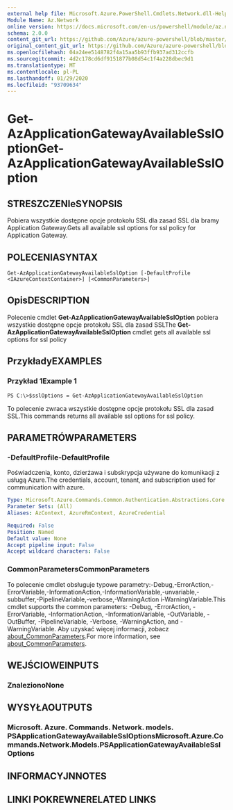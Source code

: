 ```yaml
---
external help file: Microsoft.Azure.PowerShell.Cmdlets.Network.dll-Help.xml
Module Name: Az.Network
online version: https://docs.microsoft.com/en-us/powershell/module/az.network/get-azapplicationgatewayavailablessloption
schema: 2.0.0
content_git_url: https://github.com/Azure/azure-powershell/blob/master/src/Network/Network/help/Get-AzApplicationGatewayAvailableSslOption.md
original_content_git_url: https://github.com/Azure/azure-powershell/blob/master/src/Network/Network/help/Get-AzApplicationGatewayAvailableSslOption.md
ms.openlocfilehash: 04a24ee5148782f4a15aa5b93ffb937ad312ccfb
ms.sourcegitcommit: 4d2c178cd6df9151877b08d54c1f4a228dbec9d1
ms.translationtype: MT
ms.contentlocale: pl-PL
ms.lasthandoff: 01/29/2020
ms.locfileid: "93709634"
---
```

# <span data-ttu-id="ee5e5-101">Get-AzApplicationGatewayAvailableSslOption</span><span class="sxs-lookup"><span data-stu-id="ee5e5-101">Get-AzApplicationGatewayAvailableSslOption</span></span>

## <span data-ttu-id="ee5e5-102">STRESZCZENIe</span><span class="sxs-lookup"><span data-stu-id="ee5e5-102">SYNOPSIS</span></span>
<span data-ttu-id="ee5e5-103">Pobiera wszystkie dostępne opcje protokołu SSL dla zasad SSL dla bramy Application Gateway.</span><span class="sxs-lookup"><span data-stu-id="ee5e5-103">Gets all available ssl options for ssl policy for Application Gateway.</span></span>

## <span data-ttu-id="ee5e5-104">POLECENIA</span><span class="sxs-lookup"><span data-stu-id="ee5e5-104">SYNTAX</span></span>

```
Get-AzApplicationGatewayAvailableSslOption [-DefaultProfile <IAzureContextContainer>] [<CommonParameters>]
```

## <span data-ttu-id="ee5e5-105">Opis</span><span class="sxs-lookup"><span data-stu-id="ee5e5-105">DESCRIPTION</span></span>
<span data-ttu-id="ee5e5-106">Polecenie cmdlet **Get-AzApplicationGatewayAvailableSslOption** pobiera wszystkie dostępne opcje protokołu SSL dla zasad SSL</span><span class="sxs-lookup"><span data-stu-id="ee5e5-106">The **Get-AzApplicationGatewayAvailableSslOption** cmdlet gets all available ssl options for ssl policy</span></span>

## <span data-ttu-id="ee5e5-107">Przykłady</span><span class="sxs-lookup"><span data-stu-id="ee5e5-107">EXAMPLES</span></span>

### <span data-ttu-id="ee5e5-108">Przykład 1</span><span class="sxs-lookup"><span data-stu-id="ee5e5-108">Example 1</span></span>
```
PS C:\>$sslOptions = Get-AzApplicationGatewayAvailableSslOption
```

<span data-ttu-id="ee5e5-109">To polecenie zwraca wszystkie dostępne opcje protokołu SSL dla zasad SSL.</span><span class="sxs-lookup"><span data-stu-id="ee5e5-109">This commands returns all available ssl options for ssl policy.</span></span>

## <span data-ttu-id="ee5e5-110">PARAMETRÓW</span><span class="sxs-lookup"><span data-stu-id="ee5e5-110">PARAMETERS</span></span>

### <span data-ttu-id="ee5e5-111">-DefaultProfile</span><span class="sxs-lookup"><span data-stu-id="ee5e5-111">-DefaultProfile</span></span>
<span data-ttu-id="ee5e5-112">Poświadczenia, konto, dzierżawa i subskrypcja używane do komunikacji z usługą Azure.</span><span class="sxs-lookup"><span data-stu-id="ee5e5-112">The credentials, account, tenant, and subscription used for communication with azure.</span></span>

```yaml
Type: Microsoft.Azure.Commands.Common.Authentication.Abstractions.Core.IAzureContextContainer
Parameter Sets: (All)
Aliases: AzContext, AzureRmContext, AzureCredential

Required: False
Position: Named
Default value: None
Accept pipeline input: False
Accept wildcard characters: False
```

### <span data-ttu-id="ee5e5-113">CommonParameters</span><span class="sxs-lookup"><span data-stu-id="ee5e5-113">CommonParameters</span></span>
<span data-ttu-id="ee5e5-114">To polecenie cmdlet obsługuje typowe parametry:-Debug,-ErrorAction,-ErrorVariable,-InformationAction,-InformationVariable,-unvariable,-subbuffer,-PipelineVariable,-verbose,-WarningAction i-WarningVariable.</span><span class="sxs-lookup"><span data-stu-id="ee5e5-114">This cmdlet supports the common parameters: -Debug, -ErrorAction, -ErrorVariable, -InformationAction, -InformationVariable, -OutVariable, -OutBuffer, -PipelineVariable, -Verbose, -WarningAction, and -WarningVariable.</span></span> <span data-ttu-id="ee5e5-115">Aby uzyskać więcej informacji, zobacz [about_CommonParameters](https://go.microsoft.com/fwlink/?LinkID=113216).</span><span class="sxs-lookup"><span data-stu-id="ee5e5-115">For more information, see [about_CommonParameters](https://go.microsoft.com/fwlink/?LinkID=113216).</span></span>

## <span data-ttu-id="ee5e5-116">WEJŚCIOWE</span><span class="sxs-lookup"><span data-stu-id="ee5e5-116">INPUTS</span></span>

### <span data-ttu-id="ee5e5-117">Znaleziono</span><span class="sxs-lookup"><span data-stu-id="ee5e5-117">None</span></span>

## <span data-ttu-id="ee5e5-118">WYSYŁA</span><span class="sxs-lookup"><span data-stu-id="ee5e5-118">OUTPUTS</span></span>

### <span data-ttu-id="ee5e5-119">Microsoft. Azure. Commands. Network. models. PSApplicationGatewayAvailableSslOptions</span><span class="sxs-lookup"><span data-stu-id="ee5e5-119">Microsoft.Azure.Commands.Network.Models.PSApplicationGatewayAvailableSslOptions</span></span>

## <span data-ttu-id="ee5e5-120">INFORMACYJN</span><span class="sxs-lookup"><span data-stu-id="ee5e5-120">NOTES</span></span>

## <span data-ttu-id="ee5e5-121">LINKI POKREWNE</span><span class="sxs-lookup"><span data-stu-id="ee5e5-121">RELATED LINKS</span></span>
